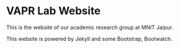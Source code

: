 # VAPR Lab Website

This is the website of our academic research group at MNIT Jaipur.

This website is powered by Jekyll and some Bootstrap, Bootwatch. 

